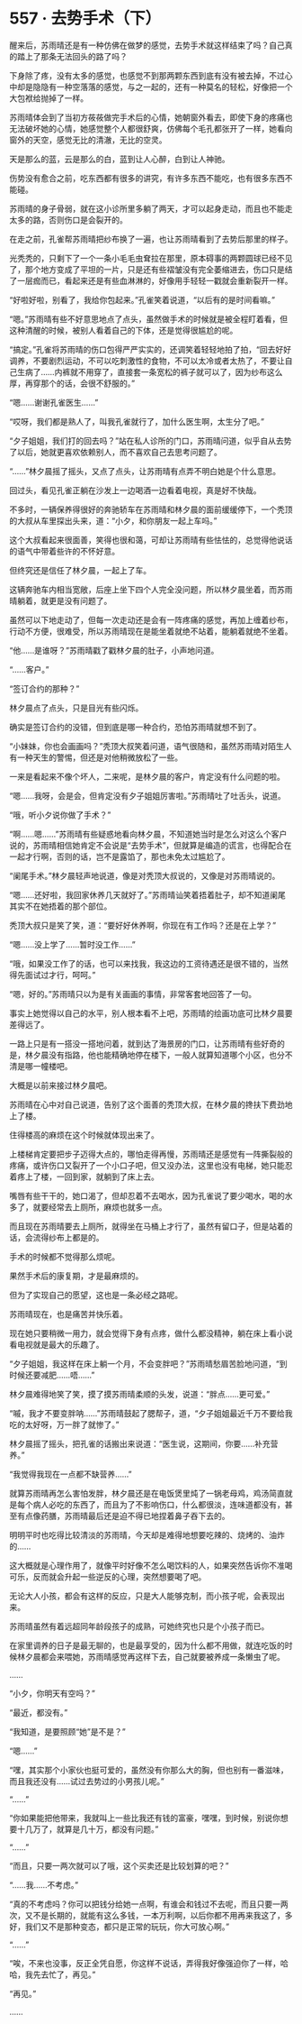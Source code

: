 # 557 · 去势手术（下）

醒来后，苏雨晴还是有一种仿佛在做梦的感觉，去势手术就这样结束了吗？自己真的踏上了那条无法回头的路了吗？

下身除了疼，没有太多的感觉，也感觉不到那两颗东西到底有没有被去掉，不过心中却是隐隐有一种空落落的感觉，与之一起的，还有一种莫名的轻松，好像把一个大包袱给抛掉了一样。

苏雨晴体会到了当初方莜莜做完手术后的心情，她朝窗外看去，即使下身的疼痛也无法破坏她的心情，她感觉整个人都很舒爽，仿佛每个毛孔都张开了一样，她看向窗外的天空，感觉无比的清澈，无比的空灵。

天是那么的蓝，云是那么的白，蓝到让人心醉，白到让人神驰。

伤势没有愈合之前，吃东西都有很多的讲究，有许多东西不能吃，也有很多东西不能碰。

苏雨晴的身子骨弱，就在这小诊所里多躺了两天，才可以起身走动，而且也不能走太多的路，否则伤口是会裂开的。

在走之前，孔雀帮苏雨晴把纱布换了一遍，也让苏雨晴看到了去势后那里的样子。

光秃秃的，只剩下了一个一条小毛毛虫耷拉在那里，原本碍事的两颗圆球已经不见了，那个地方变成了平坦的一片，只是还有些褶皱没有完全萎缩进去，伤口只是结了一层痂而已，看起来还是有些血淋淋的，好像用手轻轻一戳就会重新裂开一样。

“好啦好啦，别看了，我给你包起来。”孔雀笑着说道，“以后有的是时间看嘛。”

“嗯。”苏雨晴有些不好意思地点了点头，虽然做手术的时候就是被全程盯着看，但这种清醒的时候，被别人看着自己的下体，还是觉得很尴尬的呢。

“搞定。”孔雀将苏雨晴的伤口包得严严实实的，还调笑着轻轻地拍了拍，“回去好好调养，不要剧烈运动，不可以吃刺激性的食物，不可以太冷或者太热了，不要让自己生病了……内裤就不用穿了，直接套一条宽松的裤子就可以了，因为纱布这么厚，再穿那个的话，会很不舒服的。”

“嗯……谢谢孔雀医生……”

“哎呀，我们都是熟人了，叫我孔雀就行了，加什么医生啊，太生分了吧。”

“夕子姐姐，我们打的回去吗？”站在私人诊所的门口，苏雨晴问道，似乎自从去势了以后，她就更喜欢依赖别人，而不喜欢自己去思考问题了。

“……”林夕晨摇了摇头，又点了点头，让苏雨晴有点弄不明白她是个什么意思。

回过头，看见孔雀正躺在沙发上一边喝酒一边看着电视，真是好不快哉。

不多时，一辆保养得很好的奔驰轿车在苏雨晴和林夕晨的面前缓缓停下，一个秃顶的大叔从车里探出头来，道：“小夕，和你朋友一起上车吗。”

这个大叔看起来很面善，笑得也很和蔼，可却让苏雨晴有些怯怯的，总觉得他说话的语气中带着些许的不怀好意。

但终究还是信任了林夕晨，一起上了车。

这辆奔驰车内相当宽敞，后座上坐下四个人完全没问题，所以林夕晨坐着，而苏雨晴躺着，就更是没有问题了。

虽然可以下地走动了，但每一次走动还是会有一阵疼痛的感觉，再加上缠着纱布，行动不方便，很难受，所以苏雨晴现在是能坐着就绝不站着，能躺着就绝不坐着。

“他……是谁呀？”苏雨晴戳了戳林夕晨的肚子，小声地问道。

“……客户。”

“签订合约的那种？”

林夕晨点了点头，只是目光有些闪烁。

确实是签订合约的没错，但到底是哪一种合约，恐怕苏雨晴就想不到了。

“小妹妹，你也会画画吗？”秃顶大叔笑着问道，语气很随和，虽然苏雨晴对陌生人有一种天生的警惕，但还是对他稍微放松了一些。

一来是看起来不像个坏人，二来呢，是林夕晨的客户，肯定没有什么问题的啦。

“嗯……我呀，会是会，但肯定没有夕子姐姐厉害啦。”苏雨晴吐了吐舌头，说道。

“哦，听小夕说你做了手术？”

“啊……嗯……”苏雨晴有些疑惑地看向林夕晨，不知道她当时是怎么对这么个客户说的，苏雨晴相信她肯定不会说是“去势手术”，但就算是编造的谎言，也得配合在一起才行啊，否则的话，岂不是露馅了，那也未免太过尴尬了。

“阑尾手术。”林夕晨轻声地说道，像是对秃顶大叔说的，又像是对苏雨晴说的。

“嗯……还好啦，我回家休养几天就好了。”苏雨晴讪笑着捂着肚子，却不知道阑尾其实不在她捂着的那个部位。

秃顶大叔只是笑了笑，道：“要好好休养啊，你现在有工作吗？还是在上学？”

“嗯……没上学了……暂时没工作……”

“哦，如果没工作了的话，也可以来找我，我这边的工资待遇还是很不错的，当然得先面试过才行，呵呵。”

“嗯，好的。”苏雨晴只以为是有关画画的事情，非常客套地回答了一句。

事实上她觉得以自己的水平，别人根本看不上吧，苏雨晴的绘画功底可比林夕晨要差得远了。

一路上只是有一搭没一搭地问着，就到达了海景房的门口，让苏雨晴有些好奇的是，林夕晨没有指路，他也能精确地停在楼下，一般人就算知道哪个小区，也分不清是哪一幢楼吧。

大概是以前来接过林夕晨吧。

苏雨晴在心中对自己说道，告别了这个面善的秃顶大叔，在林夕晨的搀扶下费劲地上了楼。

住得楼高的麻烦在这个时候就体现出来了。

上楼梯肯定要把步子迈得大点的，哪怕走得再慢，苏雨晴还是感觉有一阵撕裂般的疼痛，或许伤口又裂开了一个小口子吧，但又没办法，这里也没有电梯，她只能忍着疼上了楼，一回到家，就躺到了床上去。

嘴唇有些干干的，她口渴了，但却忍着不去喝水，因为孔雀说了要少喝水，喝的水多了，就要经常去上厕所，麻烦也就多一点。

而且现在苏雨晴要去上厕所，就得坐在马桶上才行了，虽然有留口子，但是站着的话，会流得纱布上都是的。

手术的时候都不觉得那么烦呢。

果然手术后的康复期，才是最麻烦的。

但为了实现自己的愿望，这也是一条必经之路呢。

苏雨晴现在，也是痛苦并快乐着。

现在她只要稍微一用力，就会觉得下身有点疼，做什么都没精神，躺在床上看小说看电视就是最大的乐趣了。

“夕子姐姐，我这样在床上躺一个月，不会变胖吧？”苏雨晴愁眉苦脸地问道，“到时候还要减肥……唔……”

林夕晨难得地笑了笑，摸了摸苏雨晴柔顺的头发，说道：“胖点……更可爱。”

“嘁，我才不要变胖呐……”苏雨晴鼓起了腮帮子，道，“夕子姐姐最近千万不要给我吃的太好呀，万一胖了就惨了。”

林夕晨摇了摇头，把孔雀的话搬出来说道：“医生说，这期间，你要……补充营养。”

“我觉得我现在一点都不缺营养……”

就算苏雨晴再怎么害怕发胖，林夕晨还是在电饭煲里炖了一锅老母鸡，鸡汤简直就是每个病人必吃的东西了，而且为了不影响伤口，什么都很淡，连味道都没有，甚至有点像药膳，苏雨晴最后还是迫不得已地捏着鼻子吞下去的。

明明平时也吃得比较清淡的苏雨晴，今天却是难得地想要吃辣的、烧烤的、油炸的……

这大概就是心理作用了，就像平时好像不怎么喝饮料的人，如果突然告诉你不准喝可乐，反而就会升起一些逆反的心理，突然想要喝了吧。

无论大人小孩，都会有这样的反应，只是大人能够克制，而小孩子呢，会表现出来。

苏雨晴虽然有着远超同年龄段孩子的成熟，可她终究也只是个小孩子而已。

在家里调养的日子是最无聊的，也是最享受的，因为什么都不用做，就连吃饭的时候林夕晨都会来喂她，苏雨晴感觉再这样下去，自己就要被养成一条懒虫了呢。

……

“小夕，你明天有空吗？”

“最近，都没有。”

“我知道，是要照顾“她”是不是？”

“嗯……”

“嘿，其实那个小家伙也挺可爱的，虽然没有你那么大的胸，但也别有一番滋味，而且我还没有……试过去势过的小男孩儿呢。”

“……”

“你如果能把他带来，我就叫上一些比我还有钱的富豪，嘿嘿，到时候，别说你想要十几万了，就算是几十万，都没有问题。”

“……”

“而且，只要一两次就可以了哦，这个买卖还是比较划算的吧？”

“……我……不考虑。”

“真的不考虑吗？你可以把钱分给她一点啊，有谁会和钱过不去呢，而且只要一两次，又不是长期的，就能有这么多钱，一本万利啊，以后你都不用再来我这了，多好，我们又不是那种变态，都只是正常的玩玩，你大可放心啊。”

“……”

“唉，不来也没事，反正全凭自愿，你这样不说话，弄得我好像强迫你了一样，哈哈，我先去忙了，再见。”

“再见。”

……
